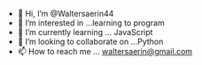 - 👋 Hi, I’m @Waltersaerin44
- 👀 I’m interested in ...learning to program
- 🌱 I’m currently learning ... JavaScript 
- 💞️ I’m looking to collaborate on ...Python
- 📫 How to reach me ... waltersaerin@gmail.com

<!---
Waltersaerin44/Waltersaerin44 is a ✨ special ✨ repository because its `README.md` (this file) appears on your GitHub profile.
You can click the Preview link to take a look at your changes.
--->

